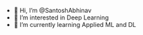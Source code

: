 - 👋 Hi, I’m @SantoshAbhinav
- 👀 I’m interested in Deep Learning
- 🌱 I’m currently learning Applied ML and DL

<!---
SantoshAbhinav/SantoshAbhinav is a ✨ special ✨ repository because its `README.md` (this file) appears on your GitHub profile.
You can click the Preview link to take a look at your changes.
--->
